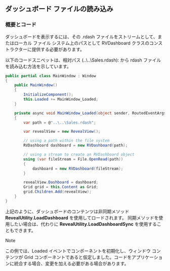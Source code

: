 ## ダッシュボード ファイルの読み込み

### 概要とコード

ダッシュボードを表示するには、その .rdash ファイルをストリームとして、またはローカル ファイル システム上のパスとして RVDashboard クラスのコンストラクターに提供する必要があります。

以下のコードスニペットは、相対パス (..\\..\\Sales.rdash): から rdash ファイルを読み込む方法を示しています。

``` csharp
public partial class MainWindow : Window
{
    public MainWindow()
    {
        InitializeComponent();
        this.Loaded += MainWindow_Loaded;
    }

    private async void MainWindow_Loaded(object sender, RoutedEventArgs e)
    {
        var path = @"..\..\Sales.rdash";

        var revealView = new RevealView();

        // using a path within the file system
        RVDashboard dashboard = new RVDashboard(path);

        // using a stream to create an RVDashboard object
        using (var fileStream = File.OpenRead(path))
        {
            dashboard = new RVDashboard(fileStream);
        }

        revealView.Dashboard = dashboard;
        Grid grid = this.Content as Grid;
        grid.Children.Add(revealView);
    }
}
```

上記のように、ダッシュボードのコンテンツは非同期メソッド __RevealUtility.LoadDashboard__ を使用してロードされます。
同期メソッドを使用したい場合は、代わりに __RevealUtility.LoadDashboardSync__ を使用することもできます。

> [!NOTE]
> この例では、Loaded イベントでコンポーネントを初期化し、ウィンドウ コンテンツが Grid コンポーネントであると仮定しました。コードをアプリケーションに統合する場合、変更を加える必要がある場合があります。
